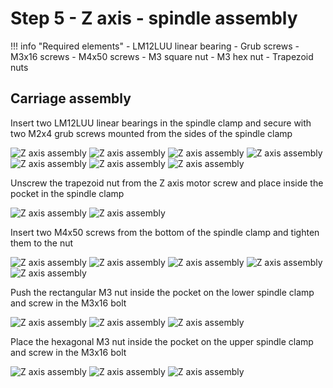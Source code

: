 # Step 5 - Z axis - spindle assembly

!!! info "Required elements"
    - LM12LUU linear bearing
    - Grub screws
    - M3x16 screws
    - M4x50 screws
    - M3 square nut
    - M3 hex nut
    - Trapezoid nuts

## Carriage assembly 
Insert two LM12LUU linear bearings in the spindle clamp and secure with two M2x4 grub screws mounted from the sides of the spindle clamp

![Z axis assembly](resources/step5.1.webp)
![Z axis assembly](resources/step5.2.webp)
![Z axis assembly](resources/step5.3.webp)
![Z axis assembly](resources/step5.4.webp)
![Z axis assembly](resources/step5.5a.webp)
![Z axis assembly](resources/step5.5.webp)
![Z axis assembly](resources/step5.6.webp)

Unscrew the trapezoid nut from the Z axis motor screw and place inside the pocket in the spindle clamp

![Z axis assembly](resources/step5.7.webp)
![Z axis assembly](resources/step5.8.webp)

Insert two M4x50 screws from the bottom of the spindle clamp and tighten them to the nut

![Z axis assembly](resources/step5.9.webp)
![Z axis assembly](resources/step5.10.webp)
![Z axis assembly](resources/step5.11.webp)
![Z axis assembly](resources/step5.12.webp)
![Z axis assembly](resources/step5.13.webp)

Push the rectangular M3 nut inside the pocket on the lower spindle clamp and screw in the M3x16 bolt

![Z axis assembly](resources/step5.14.webp)
![Z axis assembly](resources/step5.15.webp)
![Z axis assembly](resources/step5.16.webp)

Place the hexagonal M3 nut inside the pocket on the upper spindle clamp and screw in the M3x16 bolt

![Z axis assembly](resources/step5.17.webp)
![Z axis assembly](resources/step5.18.webp)
![Z axis assembly](resources/step5.19.webp)
